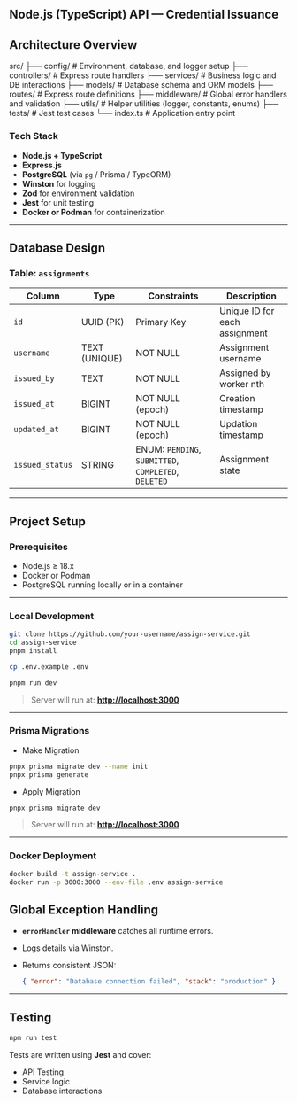 ## Node.js (TypeScript) API — Credential Issuance

## Architecture Overview

src/
├── config/                # Environment, database, and logger setup
├── controllers/           # Express route handlers
├── services/              # Business logic and DB interactions
├── models/                # Database schema and ORM models
├── routes/                # Express route definitions
├── middleware/            # Global error handlers and validation
├── utils/                 # Helper utilities (logger, constants, enums)
├── tests/                 # Jest test cases
└── index.ts               # Application entry point

### Tech Stack

- **Node.js + TypeScript**
- **Express.js**
- **PostgreSQL** (via `pg` / Prisma / TypeORM)
- **Winston** for logging
- **Zod** for environment validation
- **Jest** for unit testing
- **Docker or Podman** for containerization

---

## Database Design

### Table: `assignments`

| Column             | Type          | Constraints                      | Description |
|--------------------|---------------|----------------------------------|-------------|
| `id`               | UUID (PK)     | Primary Key                      | Unique ID for each assignment |
| `username`         | TEXT (UNIQUE) | NOT NULL                         | Assignment username |
| `issued_by`        | TEXT          | NOT NULL                         | Assigned by worker nth |
| `issued_at`        | BIGINT        | NOT NULL (epoch)                 | Creation timestamp |
| `updated_at`       | BIGINT        | NOT NULL (epoch)                 | Updation timestamp |
| `issued_status`    | STRING        | ENUM: `PENDING`, `SUBMITTED`, `COMPLETED`, `DELETED`  | Assignment state |

---

## Project Setup

### Prerequisites

- Node.js ≥ 18.x
- Docker or Podman
- PostgreSQL running locally or in a container

---

### Local Development

```bash
git clone https://github.com/your-username/assign-service.git
cd assign-service
pnpm install

cp .env.example .env

pnpm run dev
```

> Server will run at: **[http://localhost:3000](http://localhost:3000)**

---

### Prisma Migrations

- Make Migration
```bash
pnpx prisma migrate dev --name init
pnpx prisma generate
```
- Apply Migration
```
pnpx prisma migrate dev
```

> Server will run at: **[http://localhost:3000](http://localhost:3000)**

---

### Docker Deployment

```bash
docker build -t assign-service .
docker run -p 3000:3000 --env-file .env assign-service
```

## Global Exception Handling

- **`errorHandler` middleware** catches all runtime errors.
- Logs details via Winston.
- Returns consistent JSON:

  ```json
  { "error": "Database connection failed", "stack": "production" }
  ```

---

## Testing

```bash
npm run test
```

Tests are written using **Jest** and cover:

- API Testing
- Service logic
- Database interactions
